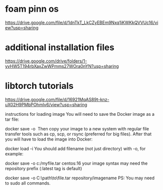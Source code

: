 # foam pinn os
https://drive.google.com/file/d/1dnTkT_LkCZyEBEm9Nxq1iKWKkQVVUc16/view?usp=sharing 

# additional installation files
https://drive.google.com/drive/folders/1-yvHW5T194rbXaxZwWPmms27WOra0nYN?usp=sharing

# libtorch tutorials
https://drive.google.com/file/d/16921MqAS89t-knz-uX02H9PMbPOhmlv6/view?usp=sharing


instructions for loading image
You will need to save the Docker image as a tar file:

docker save -o <path for generated tar file> <image name>
Then copy your image to a new system with regular file transfer tools such as cp, scp, or rsync (preferred for big files). After that you will have to load the image into Docker:

docker load -i <path to image tar file>
You should add filename (not just directory) with -o, for example:

docker save -o c:/myfile.tar centos:16
your image syntax may need the repository prefix (:latest tag is default)

docker save -o C:\path\to\file.tar repository/imagename
PS: You may need to sudo all commands.
